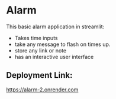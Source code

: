 # Alarm

This basic alarm application in streamlit:
- Takes time inputs
- take any message to flash on times up.
- store any link or note
- has an interactive user interface

## Deployment Link:

https://alarm-2.onrender.com
